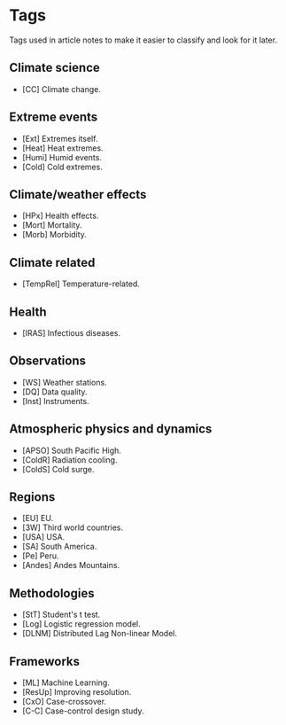 # Tags

Tags used in article notes to make it easier to classify
and look for it later.

## Climate science

- [CC] Climate change.

## Extreme events

- [Ext] Extremes itself.
- [Heat] Heat extremes.
- [Humi] Humid events.
- [Cold] Cold extremes.

## Climate/weather effects

- [HPx] Health effects.
- [Mort] Mortality.
- [Morb] Morbidity.

## Climate related

- [TempRel] Temperature-related.

## Health

- [IRAS] Infectious diseases.

## Observations

- [WS] Weather stations.
- [DQ] Data quality.
- [Inst] Instruments.

## Atmospheric physics and dynamics

- [APSO] South Pacific High.
- [ColdR] Radiation cooling.
- [ColdS] Cold surge.

## Regions

- [EU] EU.
- [3W] Third world countries.
- [USA] USA.
- [SA] South America.
- [Pe] Peru.
- [Andes] Andes Mountains.

## Methodologies

- [StT] Student's t test.
- [Log] Logistic regression model.
- [DLNM] Distributed Lag Non-linear Model.

## Frameworks

- [ML] Machine Learning.
- [ResUp] Improving resolution.
- [CxO] Case-crossover.
- [C-C] Case-control design study.
